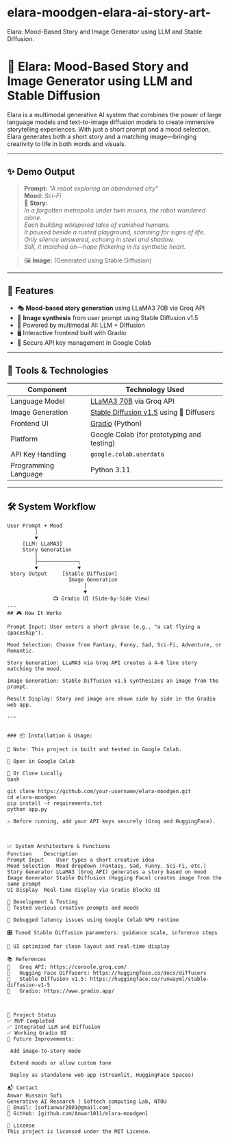 # elara-moodgen-elara-ai-story-art-
Elara: Mood-Based Story and Image Generator using LLM and Stable Diffusion.

# 🌌 Elara: Mood-Based Story and Image Generator using LLM and Stable Diffusion

Elara is a multimodal generative AI system that combines the power of large language models and text-to-image diffusion models to create immersive storytelling experiences. With just a short prompt and a mood selection, Elara generates both a short story and a matching image—bringing creativity to life in both words and visuals.

---

## ✨ Demo Output

> **Prompt:** *"A robot exploring an abandoned city"*  
> **Mood:** *Sci-Fi*  
> 📝 **Story:**  
> *In a forgotten metropolis under twin moons, the robot wandered alone.  
> Each building whispered tales of vanished humans.  
> It paused beside a rusted playground, scanning for signs of life.  
> Only silence answered, echoing in steel and shadow.  
> Still, it marched on—hope flickering in its synthetic heart.*

> 🖼️ **Image:** (Generated using Stable Diffusion)

---

## 🚀 Features

- 🎭 **Mood-based story generation** using LLaMA3 70B via Groq API
- 🎨 **Image synthesis** from user prompt using Stable Diffusion v1.5
- 🧠 Powered by multimodal AI: LLM + Diffusion
- 🖥️ Interactive frontend built with Gradio
- 🔐 Secure API key management in Google Colab

---

## 🧰 Tools & Technologies

| Component              | Technology Used                                     |
|------------------------|-----------------------------------------------------|
| Language Model         | [LLaMA3 70B](https://console.groq.com/) via Groq API|
| Image Generation       | [Stable Diffusion v1.5](https://huggingface.co/runwayml/stable-diffusion-v1-5) using 🤗 Diffusers |
| Frontend UI            | [Gradio](https://www.gradio.app/) (Python)          |
| Platform               | Google Colab (for prototyping and testing)          |
| API Key Handling       | `google.colab.userdata`                             |
| Programming Language   | Python 3.11                                          |

---

## 🛠️ System Workflow

```text
User Prompt + Mood 
         │
         ▼
     [LLM: LLaMA3]
     Story Generation
         │
         ├─────────────┐
         ▼             ▼
 Story Output     [Stable Diffusion]
                    Image Generation
                         │
                         ▼
               📺 Gradio UI (Side-by-Side View)
---
## 🎮 How It Works

Prompt Input: User enters a short phrase (e.g., "a cat flying a spaceship").

Mood Selection: Choose from Fantasy, Funny, Sad, Sci-Fi, Adventure, or Romantic.

Story Generation: LLaMA3 via Groq API creates a 4–6 line story matching the mood.

Image Generation: Stable Diffusion v1.5 synthesizes an image from the prompt.

Result Display: Story and image are shown side by side in the Gradio web app.

---


### 📦 Installation & Usage:

📌 Note: This project is built and tested in Google Colab.

🔹 Open in Google Colab

🔹 Or Clone Locally
bash

git clone https://github.com/your-username/elara-moodgen.git
cd elara-moodgen
pip install -r requirements.txt
python app.py

⚠️ Before running, add your API keys securely (Groq and HuggingFace).



📈 System Architecture & Functions
Function	Description
Prompt Input	User types a short creative idea
Mood Selection	Mood dropdown (Fantasy, Sad, Funny, Sci-Fi, etc.)
Story Generator	LLaMA3 (Groq API) generates a story based on mood
Image Generator	Stable Diffusion (Hugging Face) creates image from the same prompt
UI Display	Real-time display via Gradio Blocks UI

🧪 Development & Testing
🧪 Tested various creative prompts and moods

🐛 Debugged latency issues using Google Colab GPU runtime

🎛️ Tuned Stable Diffusion parameters: guidance scale, inference steps

🧼 UI optimized for clean layout and real-time display

📚 References
	Groq API: https://console.groq.com/
	Hugging Face Diffusers: https://huggingface.co/docs/diffusers
	Stable Diffusion v1.5: https://huggingface.co/runwayml/stable-diffusion-v1-5
	Gradio: https://www.gradio.app/



📍 Project Status
✅ MVP Completed
✅ Integrated LLM and Diffusion
✅ Working Gradio UI
🧩 Future Improvements:

 Add image-to-story mode

 Extend moods or allow custom tone

 Deploy as standalone web app (Streamlit, HuggingFace Spaces)

📬 Contact
Anwar Hussain Sofi
Generative AI Research | Softech computing Lab, NTOU
📧 Email: [sofianwar2001@gmail.com]
🔗 GitHub: [github.com/Anwar1011/elara-moodgen]

📝 License
This project is licensed under the MIT License.



